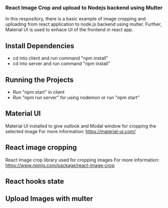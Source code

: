 ### React Image Crop and upload to Nodejs backend using Multer
In this respository, there is a basic example of image cropping and uploading from react application to node.js backend using multer. 
Further, Material UI is used to enhace UI of the frontend in react app. 

## Install Dependencies
- cd into client and run command "npm install"
- cd into server and run command "npm install"  

## Running the Projects 
- Run "npm start" in client 
- Run "npm run server" for using nodemon or run "npm start"

## Material UI
Material UI installed to give outlook and Modal window for cropping the selected image 
For more information: https://material-ui.com/

## React image cropping
React Image crop library used for cropping images 
For more information: https://www.npmjs.com/package/react-image-crop

## React hooks state 

## Upload Images with multer 

